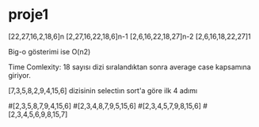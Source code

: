# proje1

[22,27,16,2,18,6]n
[2,27,16,22,18,6]n-1
[2,6,16,22,18,27]n-2
[2,6,16,18,22,27]1


Big-o gösterimi ise O(n2)

Time Comlexity: 18 sayısı dizi sıralandıktan sonra average case kapsamına giriyor.

[7,3,5,8,2,9,4,15,6] dizisinin selectiın sort'a göre ilk 4 adımı 

#[2,3,5,8,7,9,4,15,6]
#[2,3,4,8,7,9,5,15,6]
#[2,3,4,5,7,9,8,15,6]
#[2,3,4,5,6,9,8,15,7]
